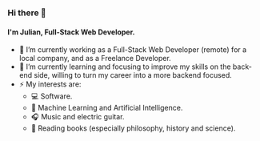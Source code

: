 ### Hi there 👋
#### I'm Julian, Full-Stack Web Developer.

- 🔭 I’m currently working as a Full-Stack Web Developer (remote) for a local company, and as a Freelance Developer. 
- 🌱 I’m currently learning and focusing to improve my skills on the back-end side, willing to turn my career into a more backend focused.
- ⚡ My interests are:
  -  :computer: Software.
  -  :electric_plug: Machine Learning and Artificial Intelligence.
  -  :headphones: Music and electric guitar.
  -  :book: Reading books (especially philosophy, history and science).



<!-- - 👯 I’m looking to collaborate on any kind of project -->



<!-- 
- 🤔 
- 💬 Ask me about ...
- 📫 How to reach me: ...
- 😄 Pronouns: ...
 -->

<!-- Most used languajes  -->
<!-- [![Top Langs](https://github-readme-stats.vercel.app/api/top-langs/?username=juliandebandi)](https://github.com/anuraghazra/github-readme-stats) -->

<!--
**juliandebandi/juliandebandi** is a ✨ _special_ ✨ repository because its `README.md` (this file) appears on your GitHub profile.

Here are some ideas to get you started:

- 🔭 I’m currently working on ...
- 🌱 I’m currently learning ...
- 👯 I’m looking to collaborate on ...
- 🤔 I’m looking for help with ...
- 💬 Ask me about ...
- 📫 How to reach me: ...
- 😄 Pronouns: ...
- ⚡ Fun fact: ...
-->
